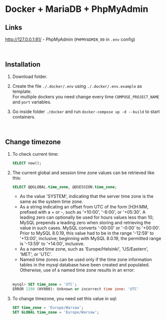 # Docker + MariaDB + PhpMyAdmin

## Links

http://127.0.0.1:81/ - PhpMyAdmin (`PHPMYADMIN_80` in `.env` config)

<br />

## Installation

1. Download folder.

2. Create the file `./.docker/.env` using `./.docker/.env.example` as template.<br />
    For multiple dockers you need change every time `COMPOSE_PROJECT_NAME` and `port` variables.

3. Go inside folder `./docker` and run `docker-compose up -d --build` to start containers.

<br />

## Change timezone

1. To check current time:

    ```sql
    SELECT now();
    ```

2. The current global and session time zone values can be retrieved like this:

    ```sql
    SELECT @@GLOBAL.time_zone, @@SESSION.time_zone;
    ```
    
    - As the value 'SYSTEM', indicating that the server time zone is the same as the system time zone.
    - As a string indicating an offset from UTC of the form [H]H:MM, prefixed with a + or -, such as '+10:00', '-6:00', or '+05:30'. A leading zero can optionally be used for hours values less than 10; MySQL prepends a leading zero when storing and retrieving the value in such cases. MySQL converts '-00:00' or '-0:00' to '+00:00'.
    Prior to MySQL 8.0.19, this value had to be in the range '-12:59' to '+13:00', inclusive; beginning with MySQL 8.0.19, the permitted range is '-13:59' to '+14:00', inclusive.
    - As a named time zone, such as 'Europe/Helsinki', 'US/Eastern', 'MET', or 'UTC'.
    - Named time zones can be used only if the time zone information tables in the mysql database have been created and populated. Otherwise, use of a named time zone results in an error:
    <br />

    ```sql
    mysql> SET time_zone = 'UTC';
    ERROR 1298 (HY000): Unknown or incorrect time zone: 'UTC'
    ```
    
3. To change timezone, you need set this value in sql:

    ```sql
    SET time_zone = 'Europe/Warsaw';
    SET GLOBAL time_zone = 'Europe/Warsaw';
    ```
